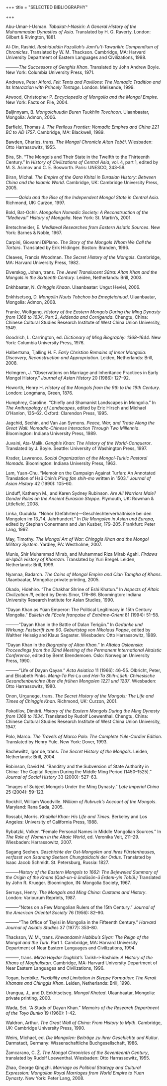 +++
title = "SELECTED BIBLIOGRAPHY"

+++





Abu-Umar-I-Usman. *Tabakat-I-Nasirir: A General History of the Muhammadan Dynasties of Asia*. Translated by H. G. Raverty. London: Gilbert & Rivington, 1881.

Al-Din, Rashid. *Rashiduddin Fazullah’s Jami’u’t-Tawarikh: Compendium of Chronicles*. Translated by W. M. Thackson. Cambridge, MA: Harvard University Department of Eastern Languages and Civilizations, 1998.

———*The Successors of Genghis Khan*. Translated by John Andrew Boyle. New York: Columbia University Press, 1971.

Andrews, Peter Alford. *Felt Tents and Pavilions: The Nomadic Tradition and Its Interaction with Princely Tentage*. London: Melisende, 1999.

Atwood, Christopher P. *Encyclopedia of Mongolia and the Mongol Empire*. New York: Facts on File, 2004.

Baljinnyam, B. *Mongolchuudin Buren Tuukhiin Tovchoon*. Ulaanbaatar, Mongolia: Admon, 2006.

Barfield, Thomas J. *The Perilous Frontier: Nomadic Empires and China 221 BC to AD 1757*. Cambridge, MA: Blackwell, 1989.

Bawden, Charles, trans. *The Mongol Chronicle Altan Tobči*. Wiesbaden: Otto Harrassowitz, 1955.

Bira, Sh. “The Mongols and Their State in the Twelfth to the Thirteenth Century.” In *History of Civilizations of Central Asia*, vol. 4, part 1, edited by M. S. Asimov and C. E. Bosworth. Paris: UNESCO, 243–59.

Biran, Michal. *The Empire of the Qara Khitai in Eurasian History: Between China and the Islamic World*. Cambridge, UK: Cambridge University Press, 2005.

———*Qaidu and the Rise of the Independent Mongol State in Central Asia*. Richmond, UK: Curzon, 1997.

Bold, Bat-Ochir. *Mongolian Nomadic Society: A Reconstruction of the* *“Medieval” History of Mongolia*. New York: St. Martin’s, 2001.

Bretschneider, E. *Mediæval Researches from Eastern Asiatic Sources*. New York: Barnes & Noble, 1967.

Carpini, Giovanni DiPlano. *The Story of the Mongols Whom We Call the Tartars*. Translated by Erik Hildinger. Boston: Branden, 1996.

Cleaves, Francis Woodman. *The Secret History of the Mongols*. Cambridge, MA: Harvard University Press, 1982.

Elverskog, Johan, trans. *The Jewel Translucent Sūtra: Altan Khan and the Mongols in the Sixteenth Century*. Leiden, Netherlands: Brill, 2003.

Enkhbaatar, N. *Chinggis Khaan*. Ulaanbaatar: Ungut Hevlel, 2006.

Enkhtsetseg, D. *Mongolin Nuuts Tobchoo ba Emegteichuud*. Ulaanbaatar, Mongolia: Admon, 2008.

Franke, Wolfgang. *History of the Eastern Mongols During the Ming Dynasty from 1368 to 1634*. Part 2, *Addenda and Corrigenda*. Chengtu, China: Chinese Cultural Studies Research Institute of West China Union University, 1949.

Goodrich, L. Carrington, ed. *Dictionary of Ming Biography: 1368–1644*. New York: Columbia University Press, 1976.

Halbertsma, Tjalling H. F. *Early Christian Remains of Inner Mongolia: Discovery, Reconstruction and Appropriation*. Leiden, Netherlands: Brill, 2008.

Holmgren, J. “Observations on Marriage and Inheritance Practices in Early Mongol History.” *Journal of Asian History* 20 \(1986\): 127–92.

Howorth, Henry H. *History of the Mongols from the 9th to the 19th Century*. London: Longmans, Green, 1876.

Humphrey, Caroline. “Chiefly and Shamanist Landscapes in Mongolia.” In *The Anthropology of Landscapes*, edited by Eric Hirsch and Michael O’Hanlon, 135–62. Oxford: Clarendon Press, 1995.

Jagchid, Sechin, and Van Jan Symons. *Peace, War, and Trade Along the Great Wall: Nomadic-Chinese Interaction Through Two Millennia*. Bloomington: Indiana University Press, 1989.

Juvaini, Ata-Malik. *Genghis Khan: The History of the World-Conqueror*. Translated by J. Boyle. Seattle: University of Washington Press, 1997.

Krader, Lawrence. *Social Organization of the Mongol-Turkic Pastoral Nomads*. Bloomington: Indiana University Press, 1963.

Lam, Yuan-Chu. “Memoir on the Campaign Against Turfan: An Annotated Translation of Hsü Chin’s *P’ing fan shih-mo* written in 1503.” *Journal of Asian History* 42 \(1990\): 105–60.

Linduff, Katheryn M., and Karen Sydney Rubinson. *Are All Warriors Male? Gender Roles on the Ancient Eurasian Steppe*. Plymouth, UK: Rowman & Littlefield, 2008.

Linka, Gudulda. “Nöhör \(Gefährten\)—Geschlechterverhältnisse bei den Mongolen im 13./14. Jahrhundert.” In *Die Mongolen in Asien und Europa*, edited by Stephan Conermann and Jan Kusber, 179–205. Frankfurt: Peter Lang, 1997.

May, Timothy. *The Mongol Art of War: Chinggis Khan and the Mongol Military System*. Yardley, PA: Westholme, 2007.

Munis, Shir Muhammad Mirab, and Muhammad Riza Mirab Agahi. *Firdaws al-Iqbāl: History of Khorezm*. Translated by Yuri Bregel. Leiden, Netherlands: Brill, 1999.

Nyamaa, Badarch. *The Coins of Mongol Empire and Clan Tamgha of Khans*. Ulaanbaatar, Mongolia: private printing, 2005.

Okado, Hidehiro. “The Chakhar Shrine of Eshi Khatun.” In *Aspects of Altaic Civilization III*, edited by Denis Sinor, 176–86. Bloomington: Indiana University Research Institute for Asian Studies, 1990.

“Dayan Khan as Yüan Emperor: The Political Legitimacy in 15th Century Mongolia.” *Bulletin de l’Ecole française d’ Extrême-Orient* 81 \(1994\): 51–58.

———“Dayan Khan in the Battle of Dalan Terigün.” In *Gedanke und Wirkung: Festscrift zum 90. Geburtstag von Nikolaus Poppe*, edited by Walther Heissig and Klaus Sagaster. Wiesbaden: Otto Harrassowitz, 1989.

“Dayan Khan in the *Biography of Altan Khan.”* In *Altaica Osloensia: Proceedings from the 32nd Meeting of the Permanent International Altaistic Conference*, edited by Bernt Brendemoen. Oslo: Norwegian University Press, 1990.

———“Life of Dayan Qayan.” *Acta Asiatica* 11 \(1966\): 46–55. Olbricht, Peter, and Elisabeth Pinks. *Meng-Ta Pei-Lu und Hei-Ta* *Shih-Lüeh: Chinesische Gesandtenberichte über die frühen Mongolen 1221 und 1237*. Wiesbaden: Otto Harrassowitz, 1980.

Onon, Urgunege, trans. *The Secret History of the Mongols: The Life and Times of Chinggis Khan*. Richmond, UK: Curzon, 2001.

Pokotilov, Dimitrii. *History of the Eastern Mongols During the Ming Dynasty from 1368 to 1634*. Translated by Rudolf Loewenthal. Chengtu, China: Chinese Cultural Studies Research Institute of West China Union University, 1947.

Polo, Marco. *The Travels of Marco Polo: The Complete Yule-Cordier Edition*. Translated by Henry Yule. New York: Dover, 1993.

Rachewiltz, Igor de, trans. *The Secret History of the Mongols*. Leiden, Netherlands: Brill, 2004.

Robinson, David M. “Banditry and the Subversion of State Authority in China: The Capital Region During the Middle Ming Period \(1450–1525\).” *Journal of Social History* 33 \(2000\): 527–63.

“Images of Subject Mongols Under the Ming Dynasty.” *Late Imperial China* 25 \(2004\): 59–123.

Rockhill, William Woodville. *William of Rubruck’s Account of the Mongols*. Maryland: Rana Sada, 2005.

Rossabi, Morris. *Khubilai Khan: His Life and Times*. Berkeley and Los Angeles: University of California Press, 1988.

Rybatzki, Volker. “Female Personal Names in Middle Mongolian Sources.” In *The Role of Women in the Altaic World*, ed. Veronika Veit, 211–29. Wiesbaden: Harrassowitz, 2007.

Sagang Sechen. *Geschichte der Ost-Mongolen und ihres Fürstenhauses, verfasst von Ssanang Ssetsen Chungtaidschi der Ordus*. Translated by Isaac Jacob Schmidt. St. Petersburg, Russia: 1827.

———*History of the Eastern Mongols to 1662: The Bejeweled Summary of the Origin of the Khans \(Qad-un-ü ündüsün-ü Erdeni-yin Tobŭi.\)* Translated by John R. Krueger. Bloomington, IN: Mongolia Society, 1967.

Serruys, Henry. *The Mongols and Ming China: Customs and History*. London: Variourum Reprints, 1987.

———“Notes on a Few Mongolian Rulers of the 15th Century.” *Journal of the American Oriental Society* 76 \(1956\): 82–90.

———“The Office of Tayisi in Mongolia in the Fifteenth Century.” *Harvard Journal of Asiatic Studies* 37 \(1977\): 353–80.

Thackson, W. M., trans. *Khwandamir Habibu’s Siyar: The Reign of the Mongol and the Turk*. Part 1. Cambridge, MA: Harvard University Department of Near Eastern Languages and Civilizations, 1994.

———, trans. *Mirza Haydar Dughlat’s* Tarikh-I-Rashide: *A History of the Khans of Moghulistan*. Cambridge, MA: Harvard University Department of Near Eastern Languages and Civilizations, 1996.

Togan, Isenbike. *Flexibility and Limitation in Steppe Formation: The Kerait Khanate and Chinggis Khan*. Leiden, Netherlands: Brill, 1998.

Urangua, J., and D. Enkhtsetseg. *Mongol Khatad*. Ulaanbaatar, Mongolia: private printing, 2000.

Wada, Sei. “A Study of Dayan Khan.” *Memoirs of the Research Department of the Toyo Bunko* 19 \(1960\): 1–42.

Waldron, Arthur. *The Great Wall of China: From History to Myth*. Cambridge, UK: Cambridge University Press, 1990.

Weirs, Michael, ed. *Die Mongolen: Beiträge zu ihrer Geschichte und Kultur*. Darmstadt, Germany: Wissenschaftliche Buchgesellschaft, 1986.

Žamcarano, C. Ž. *The Mongol Chronicles of the Seventeenth Century*, translated by Rudolf Loewenthal. Wiesbaden: Otto Harrassowitz, 1955.

Zhao, George Qingzhi. *Marriage as Political Strategy and Cultural Expression: Mongolian Royal Marriages from World Empire to Yuan Dynasty*. New York: Peter Lang, 2008.




